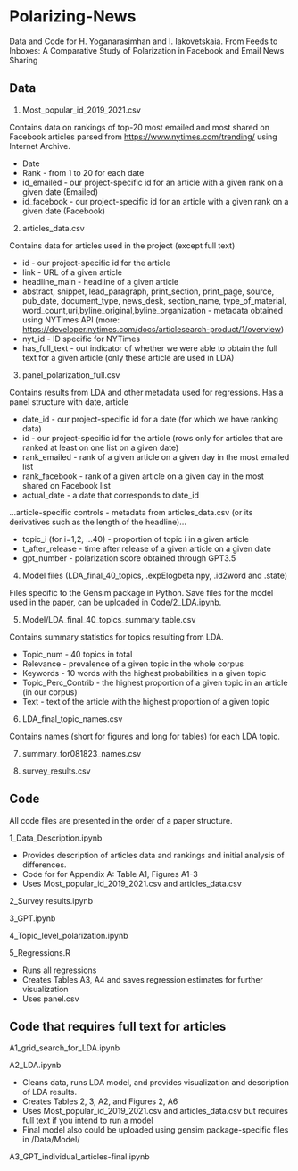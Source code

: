 # Polarizing-News
Data and Code for H. Yoganarasimhan and I. Iakovetskaia. From Feeds to Inboxes: A Comparative Study of Polarization in
Facebook and Email News Sharing

## Data

1. Most_popular_id_2019_2021.csv 

Contains data on rankings of top-20 most emailed and most shared on Facebook articles parsed from https://www.nytimes.com/trending/ using Internet Archive.
- Date
- Rank - from 1 to 20 for each date
- id_emailed - our project-specific id for an article with a given rank on a given date (Emailed)
- id_facebook - our project-specific id for an article with a given rank on a given date (Facebook)

2. articles_data.csv

Contains data for articles used in the project (except full text)
- id - our project-specific id for the article
- link - URL of a given article
- headline_main - headline of a given article
- abstract, snippet, lead_paragraph, print_section, print_page, source, pub_date, document_type, news_desk, section_name, type_of_material, word_count,uri,byline_original,byline_organization - metadata obtained using NYTimes API (more: https://developer.nytimes.com/docs/articlesearch-product/1/overview)
- nyt_id - ID specific for NYTimes
- has_full_text - out indicator of whether we were able to obtain the full text for a given article (only these article are used in LDA)

3. panel_polarization_full.csv

Contains results from LDA and other metadata used for regressions. Has a panel structure with date, article
- date_id - our project-specific id for a date (for which we have ranking data)
- id - our project-specific id for the article (rows only for articles that are ranked at least on one list on a given date)
- rank_emailed - rank of a given article on a given day in the most emailed list 
- rank_facebook - rank of a given article on a given day in the most shared on Facebook list 
- actual_date - a date that corresponds to date_id


...article-specific controls - metadata from articles_data.csv (or its derivatives such as the length of the headline)...

- topic_i (for i=1,2, ...40) - proportion of topic i in a given article
- t_after_release - time after release of a given article on a given date
- gpt_number - polarization score obtained through GPT3.5

4. Model files (LDA_final_40_topics, .expElogbeta.npy, .id2word and .state)

Files specific to the Gensim package in Python. Save files for the model used in the paper, can be uploaded in Code/2_LDA.ipynb.

5. Model/LDA_final_40_topics_summary_table.csv

Contains summary statistics for topics resulting from LDA.

- Topic_num - 40 topics in total
- Relevance - prevalence of a given topic in the whole corpus 
- Keywords - 10 words with the highest probabilities in a given topic
- Topic_Perc_Contrib - the highest proportion of a given topic in an article (in our corpus)
- Text - text of the article with the highest proportion of a given topic

6. LDA_final_topic_names.csv 

Contains names (short for figures and long for tables) for each LDA topic.

7.  summary_for081823_names.csv

8. survey_results.csv

## Code

All code files are presented in the order of a paper structure.

1_Data_Description.ipynb

- Provides description of articles data and rankings and initial analysis of differences. 
- Code for for Appendix A: Table A1, Figures A1-3
- Uses Most_popular_id_2019_2021.csv and articles_data.csv

2_Survey results.ipynb

3_GPT.ipynb

4_Topic_level_polarization.ipynb

5_Regressions.R

- Runs all regressions
- Creates Tables A3, A4 and saves regression estimates for further visualization
- Uses panel.csv

## Code that requires full text for articles 

A1_grid_search_for_LDA.ipynb

A2_LDA.ipynb

- Cleans data, runs LDA model, and provides visualization and description of LDA results.
- Creates Tables 2, 3, A2, and Figures 2, A6
- Uses Most_popular_id_2019_2021.csv and articles_data.csv but requires full text if you intend to run a model
- Final model also could be uploaded using gensim package-specific files in /Data/Model/

A3_GPT_individual_articles-final.ipynb

